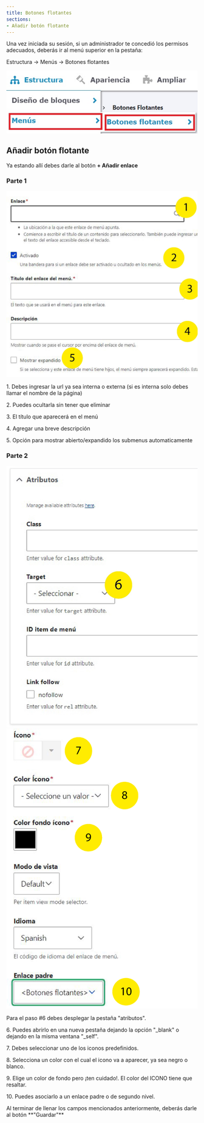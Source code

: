 ```yaml
---
title: Botones flotantes
sections:
- Añadir botón flotante
---
```


Una vez iniciada su sesión, si un administrador te concedió los permisos adecuados, deberás ir al menú superior en la pestaña:

Estructura → Menús → Botones flotantes

<a href="assets/images/menus/botones_1.jpg" data-magnify="gallery" class="col-sm-12">
    <img src="assets/images/menus/botones_1.jpg" alt="Botones flotantes" class="col-sm-6 img-responsive" />
</a>

## Añadir botón flotante

Ya estando allí debes darle al botón **+ Añadir enlace**

<h3 class="mt-2">Parte 1</h3>
<div class="row">
<div class="col-md-7 col-sm-6 col-xs-12">
<a href="assets/images/menus/menu_2.jpg?v1" data-magnify="gallery" class="mask">
    <img class="img-responsive rounded" src="assets/images/menus/menu_2.jpg?v1" alt="Imágen botón flotante 1" />
</a>
</div>
    
<div class="col-md-5 col-sm-6 col-xs-12">
<p>1. Debes ingresar la url ya sea interna o externa (si es interna solo debes llamar el nombre de la página)</p>
<p>2. Puedes ocultarla sin tener que eliminar</p>
<p>3. El título que aparecerá en el menú</p>
<p>4. Agregar una breve descripción</p>
<p>5. Opción para mostrar abierto/expandido los submenus automaticamente</p>
</div>
</div>

<h3 class="mt-2">Parte 2</h3>
<div class="row">
<div class="col-md-6 col-sm-6 col-xs-12">
<a href="assets/images/menus/menu_3.jpg" data-magnify="gallery" class="mask">
    <img class="img-responsive rounded" src="assets/images/menus/menu_3.jpg" alt="Imágen botones flotantes 2" />
</a> 
</div>
<div class="col-md-6 col-sm-6 col-xs-12">
<a href="assets/images/menus/botones_2.jpg" data-magnify="gallery" class="mask">
    <img class="img-responsive rounded" src="assets/images/menus/botones_2.jpg" alt="Imágen botones flotantes 2.1" />
</a> 
</div>
</div>

Para el paso #6 debes desplegar la pestaña "atributos".
<p>6. Puedes abrirlo en una nueva pestaña dejando la opción "_blank" o dejando en la misma ventana "_self".</p>
<p>7. Debes seleccionar uno de los iconos predefinidos.</p>
<p>8. Selecciona un color con el cual el icono va a aparecer, ya sea negro o blanco.</p>
<p>9. Elige un color de fondo pero ¡ten cuidado!. El color del ICONO tiene que resaltar.</p>
<p>10. Puedes asociarlo a un enlace padre o de segundo nivel.</p>
Al terminar de llenar los campos mencionados anteriormente, deberás darle al botón **"Guardar"**

